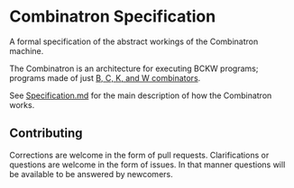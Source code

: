 # Combinatron Specification

A formal specification of the abstract workings of the Combinatron machine.

The Combinatron is an architecture for executing BCKW programs; programs made of
just [B, C, K, and W combinators](https://en.wikipedia.org/wiki/B,_C,_K,_W_system).

See [Specification.md](Specification.md) for the main description of how the
Combinatron works.

## Contributing

Corrections are welcome in the form of pull requests. Clarifications or
questions are welcome in the form of issues. In that manner questions will be
available to be answered by newcomers.
